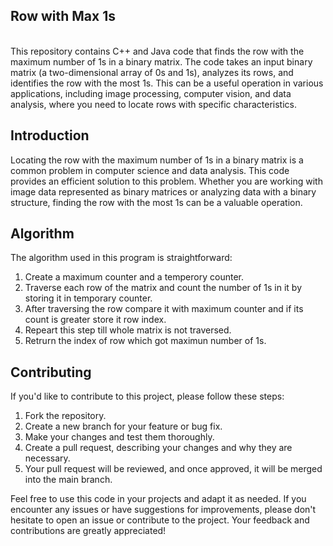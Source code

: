 <h2>Row with Max 1s</h2>
<br>
This repository contains C++ and Java code that finds the row with the maximum number of 1s in a binary matrix. The code takes an input binary matrix (a two-dimensional array of 0s and 1s), analyzes its rows, and identifies the row with the most 1s. This can be a useful operation in various applications, including image processing, computer vision, and data analysis, where you need to locate rows with specific characteristics.<br>

## Introduction

Locating the row with the maximum number of 1s in a binary matrix is a common problem in computer science and data analysis. This code provides an efficient solution to this problem. Whether you are working with image data represented as binary matrices or analyzing data with a binary structure, finding the row with the most 1s can be a valuable operation.<br>

## Algorithm
The algorithm used in this program is straightforward:<br>

1. Create a maximum counter and a temperory counter.<br>
2. Traverse each row of the matrix and count the number of 1s in it by storing it in temporary counter.<br>
3. After traversing the row compare it with maximum counter and if its count is greater store it row index.<br>
4. Repeart this step till whole matrix is not traversed.<br>
5. Retrurn the index of row which got maximun number of 1s.<br>

## Contributing

If you'd like to contribute to this project, please follow these steps:<br>

1. Fork the repository.<br>
2. Create a new branch for your feature or bug fix.<br>
3. Make your changes and test them thoroughly.<br>
4. Create a pull request, describing your changes and why they are necessary.<br>
5. Your pull request will be reviewed, and once approved, it will be merged into the main branch.<br>

Feel free to use this code in your projects and adapt it as needed. If you encounter any issues or have suggestions for improvements, please don't hesitate to open an issue or contribute to the project. Your feedback and contributions are greatly appreciated!


